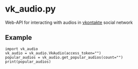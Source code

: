 # vk_audio.py
Web-API for interacting with audios in [vkontakte](https://vk.com) social network

## Example
```python3
import vk_audio
vk_audio = vk_audio.VkAudio(access_token="")
popular_audios = vk_audio.get_popular_audios(count="")
print(popular_audios)
```
